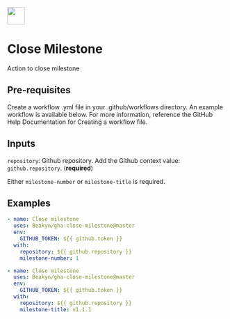 <img src="https://beakyn.com/assets/beakyn-logo-v2-color.png" height="40" />

# Close Milestone

Action to close milestone

## Pre-requisites

Create a workflow .yml file in your .github/workflows directory. An example workflow is available below. For more information, reference the GitHub Help Documentation for Creating a workflow file.

## Inputs

`repository`: Github repository. Add the Github context value: `github.repository`. (**required**)

Either `milestone-number` or `milestone-title` is required.

## Examples

```yaml
- name: Close milestone
  uses: Beakyn/gha-close-milestone@master
  env:
    GITHUB_TOKEN: ${{ github.token }}
  with:
    repository: ${{ github.repository }}
    milestone-number: 1
```

```yaml
- name: Close milestone
  uses: Beakyn/gha-close-milestone@master
  env:
    GITHUB_TOKEN: ${{ github.token }}
  with:
    repository: ${{ github.repository }}
    milestone-title: v1.1.1
```
